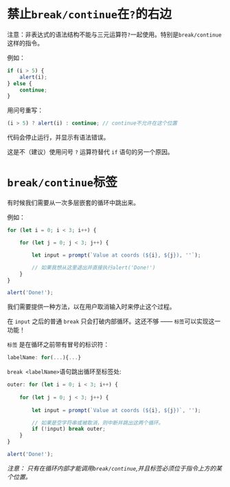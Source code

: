 # 禁止`break/continue`在`?`的右边

注意：非表达式的语法结构不能与三元运算符`?`一起使用。特别是`break/continue`这样的指令。

例如：

```js
if (i > 5) {
    alert(i);
} else {
    continue;
}
```

用问号重写：

```js
(i > 5) ? alert(i) : continue; // continue不允许在这个位置
```

代码会停止运行，并显示有语法错误。

这是不（建议）使用问号 `?` 运算符替代 `if` 语句的另一个原因。

# `break/continue`标签

有时候我们需要从一次多层嵌套的循环中跳出来。

例如：

```js
for (let i = 0; i < 3; i++) {

    for (let j = 0; j < 3; j++) {

        let input = prompt(`Value at coords (${i}, ${j}), ''`);

        // 如果我想从这里退出并直接执行alert('Done!')
    }
}

alert('Done!');
```

我们需要提供一种方法，以在用户取消输入时来停止这个过程。

在 `input` 之后的普通 `break` 只会打破内部循环。这还不够 —— `标签`可以实现这一功能！

`标签` 是在循环之前带有冒号的标识符：

```js
labelName: for(...){...}
```

`break <labelName>`语句跳出循环至标签处:

```js
outer: for (let i = 0; i < 3; i++) {
    
    for (let j = 0; j < 3; j++) {
        
        let input = prompt(`Value at coords (${i}, ${j})`, '');

        // 如果是空字符串或被取消，则中断并跳出这两个循环。
        if (!input) break outer; 
    }
}

alert('Done!');
```

*注意： 只有在循环内部才能调用`break/continue`,并且标签必须位于指令上方的某个位置。*